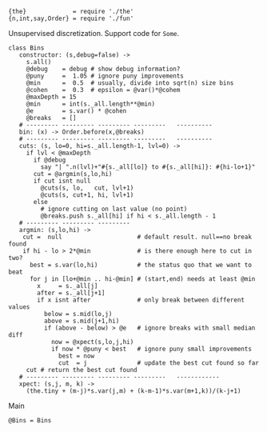     {the}             = require './the'
    {n,int,say,Order} = require './fun'

Unsupervised discretization. Support code for `Some`.

    class Bins
       constructor: (s,debug=false) ->
         s.all()
         @debug    = debug # show debug information?
         @puny     =  1.05 # ignore puny improvements
         @min      =  0.5  # usually, divide into sqrt(n) size bins
         @cohen    =  0.3  # epsilon = @var()*@cohem
         @maxDepth = 15
         @min      = int(s._all.length**@min)
         @e        = s.var() * @cohen
         @breaks   = []
       # --------- --------- --------- ---------   ----------
       bin: (x) -> Order.before(x,@breaks)
       # --------- --------- --------- ---------   ----------
       cuts: (s, lo=0, hi=s._all.length-1, lvl=0) ->
         if lvl < @maxDepth 
           if @debug
             say "| ".n(lvl)+"#{s._all[lo]} to #{s._all[hi]}: #{hi-lo+1}"
           cut = @argmin(s,lo,hi)
           if cut isnt null
             @cuts(s, lo,   cut, lvl+1)
             @cuts(s, cut+1, hi, lvl+1)
           else
             # ignore cutting on last value (no point)
             @breaks.push s._all[hi] if hi < s._all.length - 1
       # --------- --------- ---------
       argmin: (s,lo,hi) ->
        cut =  null                     # default result. null==no break found
        if hi - lo > 2*@min             # is there enough here to cut in two?
          best = s.var(lo,hi)           # the status quo that we want to beat
          for j in [lo+@min .. hi-@min] # (start,end) needs at least @min
            x     = s._all[j]
            after = s._all[j+1]
            if x isnt after             # only break between different values
              below = s.mid(lo,j)
              above = s.mid(j+1,hi)
              if (above - below) > @e   # ignore breaks with small median diff
                now = @xpect(s,lo,j,hi)
                if now * @puny < best   # ignore puny small improvements
                  best = now
                  cut  = j              # update the best cut found so far
         cut # return the best cut found
       # --------- --------- --------- ---------   ------------
       xpect: (s,j, m, k) ->
         (the.tiny + (m-j)*s.var(j,m) + (k-m-1)*s.var(m+1,k))/(k-j+1)

Main 

    @Bins = Bins
